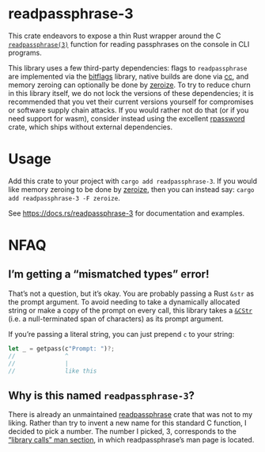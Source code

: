 # readpassphrase-3
This crate endeavors to expose a thin Rust wrapper around the C [`readpassphrase(3)`][0] function for reading passphrases on the console in CLI programs.

This library uses a few third-party dependencies: flags to `readpassphrase` are implemented via the [bitflags][1] library, native builds are done via [cc][2], and memory zeroing can optionally be done by [zeroize][3]. To try to reduce churn in this library itself, we do not lock the versions of these dependencies; it is recommended that you vet their current versions yourself for compromises or software supply chain attacks. If you would rather not do that (or if you need support for wasm), consider instead using the excellent [rpassword][4] crate, which ships without external dependencies.

# Usage
Add this crate to your project with `cargo add readpassphrase-3`. If you would like memory zeroing to be done by [zeroize][3], then you can instead say: `cargo add readpassphrase-3 -F zeroize`.

See <https://docs.rs/readpassphrase-3> for documentation and examples.

# NFAQ

## I’m getting a “mismatched types” error!
That’s not a question, but it’s okay. You are probably passing a Rust `&str` as the prompt argument. To avoid needing to take a dynamically allocated string or make a copy of the prompt on every call, this library takes a [`&CStr`][5] (i.e. a null-terminated span of characters) as its prompt argument.

If you’re passing a literal string, you can just prepend `c` to your string:
```rust
let _ = getpass(c"Prompt: ")?;
//              ^
//              |
//              like this
```

## Why is this named `readpassphrase-3`?
There is already an unmaintained [readpassphrase][6] crate that was not to my liking. Rather than try to invent a new name for this standard C function, I decided to pick a number. The number I picked, 3, corresponds to the [“library calls” man section][7], in which readpassphrase’s man page is located.

[0]: https://man.openbsd.org/readpassphrase
[1]: https://crates.io/crates/bitflags
[2]: https://crates.io/crates/cc
[3]: https://crates.io/crates/zeroize
[4]: https://crates.io/crates/rpassword
[5]: https://doc.rust-lang.org/std/ffi/struct.CStr.html
[6]: https://crates.io/crates/readpassphrase
[7]: https://man7.org/linux/man-pages/man7/man-pages.7.html
